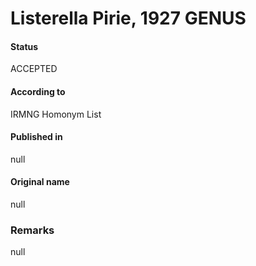 # Listerella Pirie, 1927 GENUS

#### Status
ACCEPTED

#### According to
IRMNG Homonym List

#### Published in
null

#### Original name
null

### Remarks
null